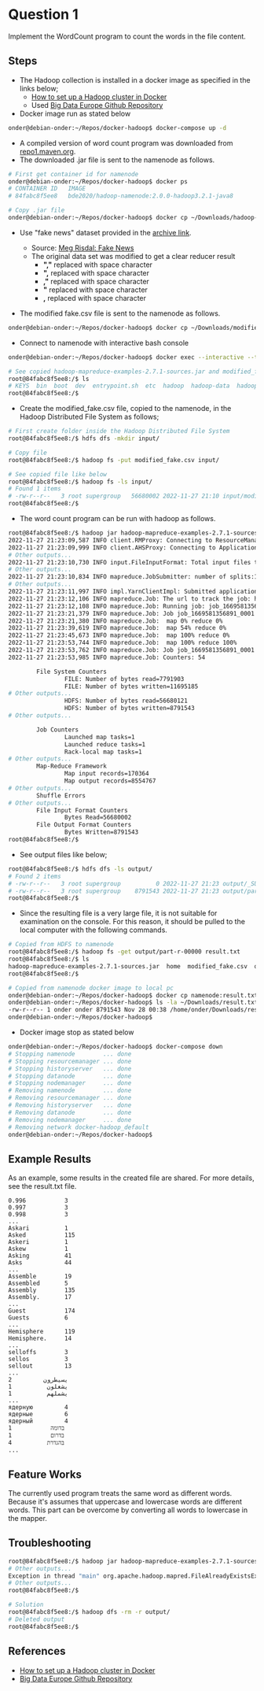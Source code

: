 # Question 1
Implement the WordCount program to count the words in the file content.

## Steps
* The Hadoop collection is installed in a docker image as specified in the links below;
  * [How to set up a Hadoop cluster in Docker
](https://shortcut.com/developer-how-to/how-to-set-up-a-hadoop-cluster-in-docker)
  * Used [Big Data Europe Github Repository](https://github.com/big-data-europe/docker-hadoop)
* Docker image run as stated below

```sh
onder@debian-onder:~/Repos/docker-hadoop$ docker-compose up -d
```
* A compiled version of word count program was downloaded from [repo1.maven.org](https://repo1.maven.org/maven2/org/apache/hadoop/hadoop-mapreduce-examples/2.7.1/hadoop-mapreduce-examples-2.7.1-sources.jar).
* The downloaded .jar file is sent to the namenode as follows.

```sh
# First get container id for namenode
onder@debian-onder:~/Repos/docker-hadoop$ docker ps
# CONTAINER ID   IMAGE                                                    COMMAND                  CREATED       STATUS                       PORTS                                            NAMES
# 84fabc8f5ee8   bde2020/hadoop-namenode:2.0.0-hadoop3.2.1-java8          "/entrypoint.sh /run…"   2 hours ago   Up About an hour (healthy)   0.0.0.0:9000->9000/tcp, 0.0.0.0:9870->9870/tcp   namenode

# Copy .jar file
onder@debian-onder:~/Repos/docker-hadoop$ docker cp ~/Downloads/hadoop-mapreduce-examples-2.7.1-sources.jar 84fabc8f5ee8:hadoop-mapreduce-examples-2.7.1-sources.jar
```

* Use "fake news" dataset provided in the [archive link](https://www.kaggle.com/datasets/mrisdal/fake-news/download?datasetVersionNumber=1).
  * Source: [Meg Risdal: Fake News](https://www.kaggle.com/datasets/mrisdal/fake-news)
  * The original data set was modified to get a clear reducer result
    * **","** replaced with space character
    * **",** replaced with space character
    * **,"** replaced with space character
    * **"** replaced with space character
    * **,** replaced with space character

* The modified fake.csv file is sent to the namenode as follows.

```sh
onder@debian-onder:~/Repos/docker-hadoop$ docker cp ~/Downloads/modified_fake.csv namenode:modified_fake.csv
```

* Connect to namenode with interactive bash console

```sh
onder@debian-onder:~/Repos/docker-hadoop$ docker exec --interactive --tty namenode bash

# See copied hadoop-mapreduce-examples-2.7.1-sources.jar and modified_fake.csv files like below
root@84fabc8f5ee8:/$ ls
# KEYS  bin  boot  dev  entrypoint.sh  etc  hadoop  hadoop-data  hadoop-mapreduce-examples-2.7.1-sources.jar  home  lib  lib64  media  mnt  modified_fake.csv  opt  proc  root  run  run.sh  sbin  srv  sys  tmp  usr  var
root@84fabc8f5ee8:/$
```

* Create the modified_fake.csv file, copied to the namenode, in the Hadoop Distributed File System as follows;

```sh
# First create folder inside the Hadoop Distributed File System
root@84fabc8f5ee8:/$ hdfs dfs -mkdir input/

# Copy file
root@84fabc8f5ee8:/$ hadoop fs -put modified_fake.csv input/

# See copied file like below
root@84fabc8f5ee8:/$ hadoop fs -ls input/
# Found 1 items
# -rw-r--r--   3 root supergroup   56680002 2022-11-27 21:10 input/modified_fake.csv
root@84fabc8f5ee8:/$ 
```

* The word count program can be run with hadoop as follows.

```sh
root@84fabc8f5ee8:/$ hadoop jar hadoop-mapreduce-examples-2.7.1-sources.jar org.apache.hadoop.examples.WordCount input output
2022-11-27 21:23:09,587 INFO client.RMProxy: Connecting to ResourceManager at resourcemanager/172.20.0.5:8032
2022-11-27 21:23:09,999 INFO client.AHSProxy: Connecting to Application History server at historyserver/172.20.0.4:10200
# Other outputs...
2022-11-27 21:23:10,730 INFO input.FileInputFormat: Total input files to process : 1
# Other outputs...
2022-11-27 21:23:10,834 INFO mapreduce.JobSubmitter: number of splits:1
# Other outputs...
2022-11-27 21:23:11,997 INFO impl.YarnClientImpl: Submitted application application_1669581356891_0001
2022-11-27 21:23:12,106 INFO mapreduce.Job: The url to track the job: http://resourcemanager:8088/proxy/application_1669581356891_0001/
2022-11-27 21:23:12,108 INFO mapreduce.Job: Running job: job_1669581356891_0001
2022-11-27 21:23:21,379 INFO mapreduce.Job: Job job_1669581356891_0001 running in uber mode : false
2022-11-27 21:23:21,380 INFO mapreduce.Job:  map 0% reduce 0%
2022-11-27 21:23:39,619 INFO mapreduce.Job:  map 54% reduce 0%
2022-11-27 21:23:45,673 INFO mapreduce.Job:  map 100% reduce 0%
2022-11-27 21:23:53,744 INFO mapreduce.Job:  map 100% reduce 100%
2022-11-27 21:23:53,762 INFO mapreduce.Job: Job job_1669581356891_0001 completed successfully
2022-11-27 21:23:53,985 INFO mapreduce.Job: Counters: 54

        File System Counters
                FILE: Number of bytes read=7791903
                FILE: Number of bytes written=11695185
# Other outputs...
                HDFS: Number of bytes read=56680121
                HDFS: Number of bytes written=8791543
# Other outputs...

        Job Counters 
                Launched map tasks=1
                Launched reduce tasks=1
                Rack-local map tasks=1
# Other outputs...
        Map-Reduce Framework
                Map input records=170364
                Map output records=8554767
# Other outputs...
        Shuffle Errors
# Other outputs...
        File Input Format Counters 
                Bytes Read=56680002
        File Output Format Counters 
                Bytes Written=8791543
root@84fabc8f5ee8:/$
```

* See output files like below;

```sh
root@84fabc8f5ee8:/$ hdfs dfs -ls output/
# Found 2 items
# -rw-r--r--   3 root supergroup          0 2022-11-27 21:23 output/_SUCCESS
# -rw-r--r--   3 root supergroup    8791543 2022-11-27 21:23 output/part-r-00000
root@84fabc8f5ee8:/$
```
* Since the resulting file is a very large file, it is not suitable for examination on the console. For this reason, it should be pulled to the local computer with the following commands.

```sh
# Copied from HDFS to namenode
root@84fabc8f5ee8:/$ hadoop fs -get output/part-r-00000 result.txt
root@84fabc8f5ee8:/$ ls
hadoop-mapreduce-examples-2.7.1-sources.jar  home  modified_fake.csv  opt  result.txt  root ...
root@84fabc8f5ee8:/$ 

# Copied from namenode docker image to local pc
onder@debian-onder:~/Repos/docker-hadoop$ docker cp namenode:result.txt ~/Downloads/result.txt
onder@debian-onder:~/Repos/docker-hadoop$ ls -la ~/Downloads/result.txt 
-rw-r--r-- 1 onder onder 8791543 Nov 28 00:38 /home/onder/Downloads/result.txt
onder@debian-onder:~/Repos/docker-hadoop$
```

* Docker image stop as stated below

```sh
onder@debian-onder:~/Repos/docker-hadoop$ docker-compose down
# Stopping namenode        ... done
# Stopping resourcemanager ... done
# Stopping historyserver   ... done
# Stopping datanode        ... done
# Stopping nodemanager     ... done
# Removing namenode        ... done
# Removing resourcemanager ... done
# Removing historyserver   ... done
# Removing datanode        ... done
# Removing nodemanager     ... done
# Removing network docker-hadoop_default
onder@debian-onder:~/Repos/docker-hadoop$
```

## Example Results
As an example, some results in the created file are shared. For more details, see the result.txt file.

```
0.996           3
0.997           3
0.998           3
...
Askari          1
Asked           115
Askeri          1
Askew           1
Asking          41
Asks            44
...
Assemble        19
Assembled       5
Assembly        135
Assembly.       17
...
Guest           174
Guests          6
...
Hemisphere      119
Hemisphere.     14
...
selloffs        3
sellos          3
sellout         13
...
يسيطرون         2
يشغلون          1
يشملهم          1
...
ядерную         4
ядерные         6
ядерный         4
בדומה           1
בדרום           1
בהגדרת          4
...
```

## Feature Works

The currently used program treats the same word as different words. Because it's assumes that uppercase and lowercase words are different words. This part can be overcome by converting all words to lowercase in the mapper.

## Troubleshooting

```sh
root@84fabc8f5ee8:/$ hadoop jar hadoop-mapreduce-examples-2.7.1-sources.jar org.apache.hadoop.examples.WordCount input output
# Other outputs...
Exception in thread "main" org.apache.hadoop.mapred.FileAlreadyExistsException: Output directory hdfs://namenode:9000/user/root/output already exists
# Other outputs...
root@84fabc8f5ee8:/$

# Solution
root@84fabc8f5ee8:/$ hadoop dfs -rm -r output/
# Deleted output
root@84fabc8f5ee8:/$
```

## References

* [How to set up a Hadoop cluster in Docker](https://shortcut.com/developer-how-to/how-to-set-up-a-hadoop-cluster-in-docker)
* [Big Data Europe Github Repository](https://github.com/big-data-europe/docker-hadoop)

